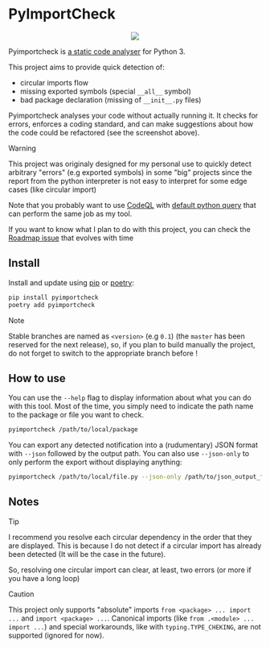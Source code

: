 # PyImportCheck

<p align="center">
  <img src="https://github.com/user-attachments/assets/63974594-cd63-496a-b260-bc208553573d">
</p>

Pyimportcheck is
[a static code analyser](https://en.wikipedia.org/wiki/Static_program_analysis)
for Python 3.

This project aims to provide quick detection of:
-  circular imports flow
-  missing exported symbols (special `__all__` symbol)
-  bad package declaration (missing of `__init__.py` files)

Pyimportcheck analyses your code without actually running it. It checks for
errors, enforces a coding standard, and can make suggestions about how the code
could be refactored (see the screenshot above).

> [!WARNING]
> This project was originaly designed for my personal use to quickly detect arbitrary
> "errors" (e.g exported symbols) in some "big" projects since the report from the
> python interpreter is not easy to interpret for some edge cases (like circular import)
>
> Note that you probably want to use [CodeQL](https://github.com/github/codeql) with
> [default python query](https://github.com/github/codeql/blob/main/python/ql/src/Imports/CyclicImport.ql)
> that can perform the same job as my tool.
>
> If you want to know what I plan to do with this project, you can check the
> [Roadmap issue](https://github.com/YannMagnin/PyImportCheck/issues/1) that evolves
> with time

## Install

Install and update using [pip](https://pip.pypa.io/en/stable/getting-started/)
or [poetry](https://python-poetry.org/docs/):
```bash
pip install pyimportcheck
poetry add pyimportcheck
```

> [!NOTE]
> Stable branches are named as `<version>` (e.g `0.1`) (the `master` has been reserved
> for the next release), so, if you plan to build manually the project, do not forget to switch
> to the appropriate branch before !

## How to use

You can use the `--help` flag to display information about what you can do with this tool.
Most of the time, you simply need to indicate the path name to the package or file you
want to check.
```bash
pyimportcheck /path/to/local/package
```

You can export any detected notification into a (rudumentary) JSON format with `--json`
followed by the output path. You can also use `--json-only` to only perform the export
without displaying anything:
```bash
pyimportcheck /path/to/local/file.py --json-only /path/to/json_output_file.json
```

## Notes

> [!TIP]
> I recommend you resolve each circular dependency in the order that they
> are displayed. This is because I do not detect if a circular import has
> already been detected (It will be the case in the future).
>
> So, resolving one circular import can clear, at least, two errors (or more
> if you have a long loop)

> [!CAUTION]
> This project only supports "absolute" imports `from <package> ... import ...` and
> `import <package> ...`. Canonical imports (like `from .<module> ... import ...`)
> and special workarounds, like with `typing.TYPE_CHEKING`, are not supported
> (ignored for now).
